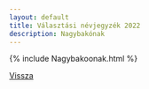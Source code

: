 ```yaml
---
layout: default
title: Választási névjegyzék 2022
description: Nagybakónak
---
```


{% include Nagybakoonak.html %}

[Vissza](./)